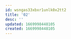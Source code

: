 ```yaml
---
id: wsngas33xbxr1unlk0x2tt2
title: '02'
desc: ''
updated: 1669998448105
created: 1669998448105
---
```

